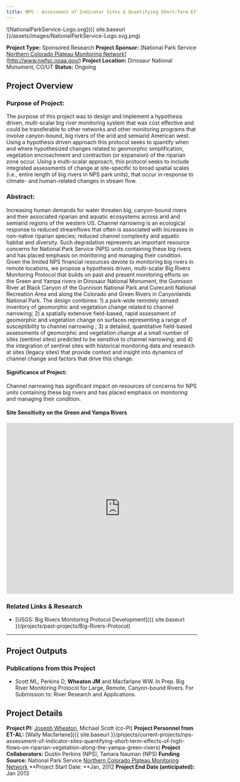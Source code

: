 ```yaml
---
title: NPS - Assessment of Indicator Sites & Quantifying Short-Term Effects of High Flows on Riparian Vegetation along the Yampa & Green Rivers
---
```




![NationalParkService-Logo.svg]({{ site.baseurl }}/assets/images/NationalParkService-Logo.svg.png)

**Project Type:** Sponsored Research
**Project Sponsor:** [National Park Service [Northern Colorado Plateau Monitoring Network](http://science.nature.nps.gov/im/units/ncpn/index.cfm)](http://www.nwfsc.noaa.gov/)
**Project Location:** Dinosaur National Monument, CO/UT
**Status:**   Ongoing

## Project Overview

### Purpose of Project:

The purpose of this project was to design and implement a hypothesis driven, multi-scalar big river monitoring system that was cost effective and could be transferable to other networks and other monitoring programs that involve canyon-bound, big rivers of the arid and semiarid American west. Using a hypothesis driven approach this protocol seeks to quantify when and where hypothesized changes related to geomorphic simplification, vegetation encroachment and contraction (or expansion) of the riparian zone occur. Using a multi-scalar approach, this protocol seeks to include integrated assessments of change at site-specific to broad spatial scales (i.e., entire length of big rivers in NPS park units), that occur in response to climate- and human-related changes in stream flow. 

### Abstract:

Increasing human demands for water threaten big, canyon-bound rivers and their associated riparian and aquatic ecosystems across arid and semiarid regions of the western US. Channel narrowing is an ecological response to reduced streamflows that often is associated with increases in non-native riparian species; reduced channel complexity and aquatic habitat and diversity. Such degradation represents an important resource concerns for National Park Service (NPS) units containing these big rivers and has placed emphasis on monitoring and managing their condition. Given the limited NPS financial resources devote to monitoring big rivers in remote locations, we propose a hypothesis driven, multi-scalar Big Rivers Monitoring Protocol that builds on past and present monitoring efforts on the Green and Yampa rivers in Dinosaur National Monument, the Gunnison River at Black Canyon of the Gunnison National Park and Curecanti National Recreation Area and along the Colorado and Green Rivers in Canyonlands National Park. The design combines: 1) a park-wide remotely sensed inventory of geomorphic and vegetation change related to channel narrowing; 2) a spatially extensive field-based, rapid assessment of geomorphic and vegetation change on surfaces representing a range of susceptibility to channel narrowing ; 3) a detailed, quantitative field-based assessments of geomorphic and vegetation change at a small number of sites (sentinel sites) predicted to be sensitive to channel narrowing; and 4) the integration of sentinel sites with historical monitoring data and research at sites (legacy sites) that provide context and insight into dynamics of channel change and factors that drive this change.

#### Significance of Project:

Channel narrowing has significant impact on resources of concerns for NPS units containing these big rivers and has placed emphasis on monitoring and managing their condition.

#### Site Sensitivity on the Green and Yampa Rivers

<iframe src="https://www.google.com/maps/embed?pb=!1m10!1m8!1m3!1d426658.17474481725!2d-108.955536!3d40.596228!3m2!1i1024!2i768!4f13.1!5e1!3m2!1sen!2sus!4v1504881450203" width="600" height="450" frameborder="0" style="border:0" allowfullscreen></iframe>

### Related Links & Research

- [USGS: Big Rivers Monitoring Protocol Development]({{ site.baseurl }}/projects/past-projects/Big-Rivers-Protocol)

------

## Project Outputs

### Publications from this Project

- Scott ML, Perkins D, **Wheaton JM** and Macfarlane WW. In Prep. Big River Monitoring Protocol for Large, Remote, Canyon-bound Rivers. For Submission to: River Research and Applications.

## Project Details

**Project PI:**  [Joseph Wheaton](http://joewheaton.org/), Michael Scott (co-PI)
**Project Personnel from ET-AL:** [Wally Macfarlane]({{ site.baseurl }}/projects/current-projects/nps-assessment-of-indicator-sites-quantifying-short-term-effects-of-high-flows-on-riparian-vegetation-along-the-yampa-green-rivers)
**Project Collaborators:**  Dustin Perkins (NPS), Tamara Nauman (NPS)
**Funding Source:** National Park Service [Northern Colorado Plateau Monitoring Network](http://science.nature.nps.gov/im/units/ncpn/index.cfm)
**Project Start Date: **Jan, 2012
**Project End Date (anticipated):** Jan 2013